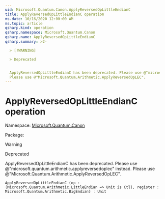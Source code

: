 ```yaml
---
uid: Microsoft.Quantum.Canon.ApplyReversedOpLittleEndianC
title: ApplyReversedOpLittleEndianC operation
ms.date: 10/16/2020 12:00:00 AM
ms.topic: article
qsharp.kind: operation
qsharp.namespace: Microsoft.Quantum.Canon
qsharp.name: ApplyReversedOpLittleEndianC
qsharp.summary: >2-

  > [!WARNING]

  > Deprecated


  ApplyReversedOpLittleEndianC has been deprecated. Please use @"microsoft.quantum.arithmetic.applyreversedoplec" instead.
  Please use @"Microsoft.Quantum.Arithmetic.ApplyReversedOpLEC".
---
```


# ApplyReversedOpLittleEndianC operation

Namespace: [Microsoft.Quantum.Canon](xref:Microsoft.Quantum.Canon)

Package: [](https://nuget.org/packages/)


> [!WARNING]
> Deprecated
ApplyReversedOpLittleEndianC has been deprecated. Please use @"microsoft.quantum.arithmetic.applyreversedoplec" instead.Please use @"Microsoft.Quantum.Arithmetic.ApplyReversedOpLEC".

```Q#
ApplyReversedOpLittleEndianC (op : (Microsoft.Quantum.Arithmetic.LittleEndian => Unit is Ctl), register : Microsoft.Quantum.Arithmetic.BigEndian) : Unit
```
